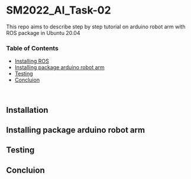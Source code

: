 # SM2022_AI_Task-02
This repo aims to describe step by step tutorial on arduino robot arm with ROS package in Ubuntu 20.04

### Table of Contents
* [Installing ROS](#Installing-ROS)
* [Installing package arduino robot arm](#Installing-package)
* [Testing](#testing)
* [Concluion](#concluion)
<br>

## Installation
## Installing package arduino robot arm
## Testing
## Concluion
